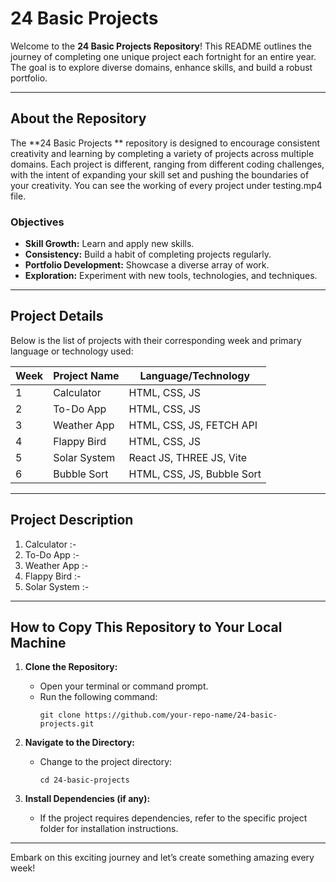 # 24 Basic Projects

Welcome to the **24 Basic Projects Repository**! This README outlines the journey of completing one unique project each fortnight for an entire year. The goal is to explore diverse domains, enhance skills, and build a robust portfolio.

---

## About the Repository

The **24 Basic Projects ** repository is designed to encourage consistent creativity and learning by completing a variety of projects across multiple domains. Each project is different, ranging from different coding challenges, with the intent of expanding your skill set and pushing the boundaries of your creativity. You can see the working of every project under testing.mp4 file.

### Objectives

- **Skill Growth:** Learn and apply new skills.
- **Consistency:** Build a habit of completing projects regularly.
- **Portfolio Development:** Showcase a diverse array of work.
- **Exploration:** Experiment with new tools, technologies, and techniques.

---

## Project Details

Below is the list of projects with their corresponding week and primary language or technology used:

| Week | Project Name | Language/Technology        |
| ---- | ------------ | ---------------------------|
| 1    | Calculator   | HTML, CSS, JS              |
| 2    | To-Do App    | HTML, CSS, JS              |
| 3    | Weather App  | HTML, CSS, JS, FETCH API   |
| 4    | Flappy Bird  | HTML, CSS, JS              |
| 5    | Solar System | React JS, THREE JS, Vite   |
| 6    | Bubble Sort  | HTML, CSS, JS, Bubble Sort |

---

## Project Description

1. Calculator :- 
2. To-Do App :-
3. Weather App :-
4. Flappy Bird :- 
5. Solar System :-

---

## How to Copy This Repository to Your Local Machine

1. **Clone the Repository:**

   - Open your terminal or command prompt.
   - Run the following command:
     ```
     git clone https://github.com/your-repo-name/24-basic-projects.git
     ```

2. **Navigate to the Directory:**

   - Change to the project directory:
     ```
     cd 24-basic-projects
     ```

3. **Install Dependencies (if any):**

   - If the project requires dependencies, refer to the specific project folder for installation instructions.

---

Embark on this exciting journey and let’s create something amazing every week!

